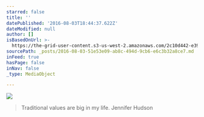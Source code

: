 ```yaml
---
starred: false
title: ''
datePublished: '2016-08-03T18:44:37.622Z'
dateModified: null
author: []
isBasedOnUrl: >-
  https://the-grid-user-content.s3-us-west-2.amazonaws.com/2c10d442-e396-4221-8396-cdd0669cf710.jpg
sourcePath: _posts/2016-08-03-51e53e09-ab8c-494d-9cb6-e6c3b32a8ce7.md
inFeed: true
hasPage: false
inNav: false
_type: MediaObject

---
```

![](https://the-grid-user-content.s3-us-west-2.amazonaws.com/2c10d442-e396-4221-8396-cdd0669cf710.jpg)

> Traditional values are big in my life. Jennifer Hudson